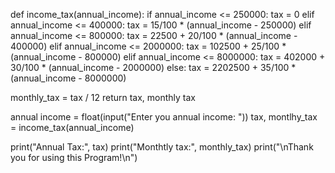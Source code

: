 def income_tax(annual_income):
    if annual_income <= 250000:
    tax = 0
  elif annual_income <= 400000:
    tax = 15/100 * (annual_income - 250000)
  elif annual_income <= 800000:
    tax = 22500 + 20/100 * (annual_income - 400000)
  elif annual_income <= 2000000:
    tax = 102500 + 25/100 * (annual_income - 800000)
  elif annual_income <= 8000000:
    tax = 402000 + 30/100 * (annual_income - 2000000)
  else:
    tax = 2202500 + 35/100 * (annual_income - 8000000)

monthly_tax = tax / 12
return tax, monthly tax

annual income = float(input("Enter you annual income:   "))
tax, montlhy_tax = income_tax(annual_income)

print("Annual Tax:", tax)
print("Monthtly tax:", monthly_tax)
print("\nThank you for using this Program!\n")